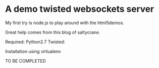 A demo twisted websockets server
================================

My first try is node.js to play around with the html5demos.

Great help comes from this blog of saltycrane.

Required:
  Python2.7
  Twisted: 

Installation using virtualenv

TO BE COMPLETED

